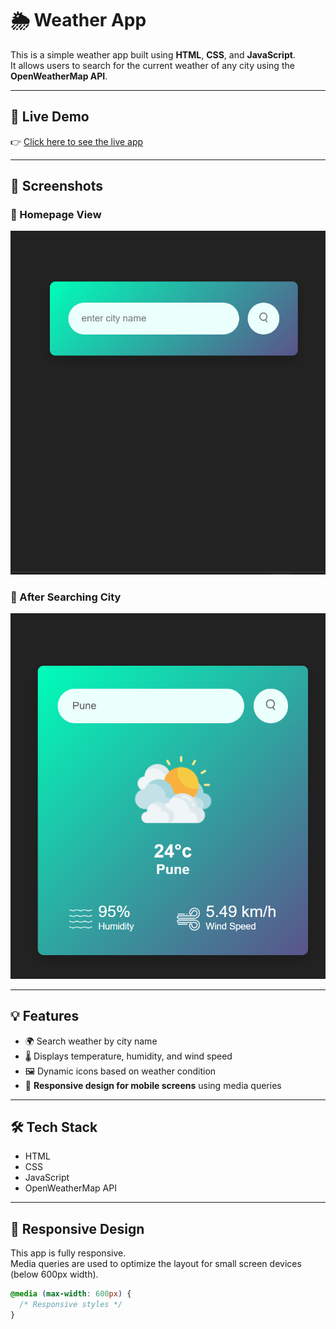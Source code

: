 # 🌦️ Weather App

This is a simple weather app built using **HTML**, **CSS**, and **JavaScript**.  
It allows users to search for the current weather of any city using the **OpenWeatherMap API**.

---

## 🔗 Live Demo

👉 [Click here to see the live app](https://palak-dwivedi20.github.io/weather-app-js/) 

---

## 📸 Screenshots

### 🔹 Homepage View
![Homepage Screenshot](homepage.png)

### 🔹 After Searching City
![Weather Result Screenshot](weather-result.png)

---

## 💡 Features

- 🌍 Search weather by city name  
- 🌡️ Displays temperature, humidity, and wind speed  
- 🖼️ Dynamic icons based on weather condition  
- 📱 **Responsive design for mobile screens** using media queries

---

## 🛠️ Tech Stack

- HTML  
- CSS  
- JavaScript  
- OpenWeatherMap API  

---

## 📱 Responsive Design

This app is fully responsive.  
Media queries are used to optimize the layout for small screen devices (below 600px width).

```css
@media (max-width: 600px) {
  /* Responsive styles */
}

